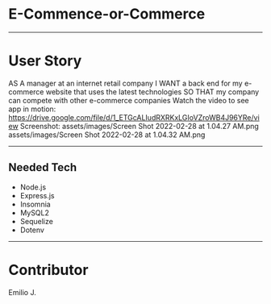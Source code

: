 # E-Commence-or-Commerce
***

# User Story
AS A manager at an internet retail company
I WANT a back end for my e-commerce website that uses the latest technologies
SO THAT my company can compete with other e-commerce companies
Watch the video to see app in motion: https://drive.google.com/file/d/1_ETGcALIudRXRKxLGIoVZroWB4J96YRe/view
Screenshot: 
assets/images/Screen Shot 2022-02-28 at 1.04.27 AM.png
assets/images/Screen Shot 2022-02-28 at 1.04.32 AM.png
*** 

## Needed Tech
* Node.js
* Express.js
* Insomnia
* MySQL2
* Sequelize
* Dotenv
***

# Contributor
Emilio J.

